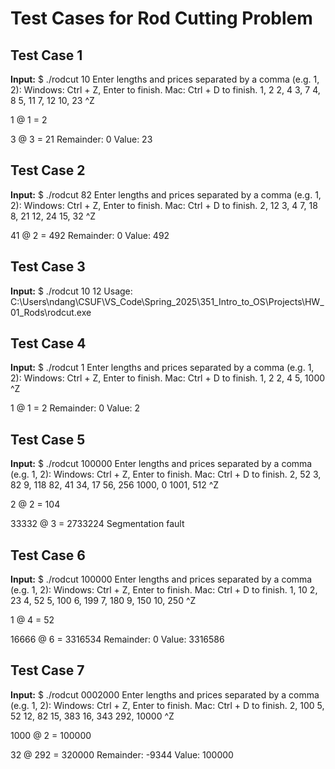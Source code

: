 # Test Cases for Rod Cutting Problem

## Test Case 1
**Input:**
$ ./rodcut 10
Enter lengths and prices separated by a comma (e.g. 1, 2):
Windows: Ctrl + Z, Enter to finish. Mac: Ctrl + D to finish.
1, 2
2, 4
3, 7
4, 8
5, 11
7, 12
10, 23
^Z

1 @ 1 = 2

3 @ 3 = 21
Remainder: 0
Value: 23

## Test Case 2
**Input:**
$ ./rodcut 82
Enter lengths and prices separated by a comma (e.g. 1, 2):
Windows: Ctrl + Z, Enter to finish. Mac: Ctrl + D to finish.
2, 12
3, 4
7, 18
8, 21
12, 24
15, 32
^Z

41 @ 2 = 492
Remainder: 0
Value: 492

## Test Case 3
**Input:**
$ ./rodcut 10 12
Usage: C:\Users\ndang\CSUF\VS_Code\Spring_2025\351_Intro_to_OS\Projects\HW_01_Rods\rodcut.exe <supplied rod length>

## Test Case 4
**Input:**
$ ./rodcut 1
Enter lengths and prices separated by a comma (e.g. 1, 2):
Windows: Ctrl + Z, Enter to finish. Mac: Ctrl + D to finish.
1, 2
2, 4
5, 1000
^Z

1 @ 1 = 2
Remainder: 0
Value: 2

## Test Case 5
**Input:**
$ ./rodcut 100000
Enter lengths and prices separated by a comma (e.g. 1, 2):
Windows: Ctrl + Z, Enter to finish. Mac: Ctrl + D to finish.
2, 52
3, 82
9, 118
82, 41
34, 17
56, 256
1000, 0
1001, 512
^Z

2 @ 2 = 104

33332 @ 3 = 2733224
Segmentation fault

## Test Case 6
**Input:**
$ ./rodcut 100000
Enter lengths and prices separated by a comma (e.g. 1, 2):
Windows: Ctrl + Z, Enter to finish. Mac: Ctrl + D to finish.
1, 10
2, 23
4, 52
5, 100
6, 199
7, 180 
9, 150
10, 250
^Z

1 @ 4 = 52

16666 @ 6 = 3316534
Remainder: 0
Value: 3316586

## Test Case 7
**Input:**
$ ./rodcut 0002000
Enter lengths and prices separated by a comma (e.g. 1, 2):
Windows: Ctrl + Z, Enter to finish. Mac: Ctrl + D to finish.
2, 100
5, 52
12, 82
15, 383
16, 343
292, 10000
^Z

1000 @ 2 = 100000

32 @ 292 = 320000
Remainder: -9344
Value: 100000